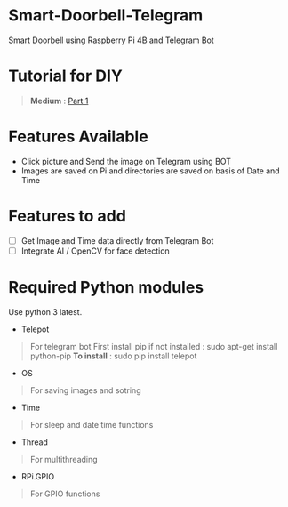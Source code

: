# Smart-Doorbell-Telegram
Smart Doorbell using Raspberry Pi 4B and Telegram Bot

# Tutorial for DIY
> **Medium** : [Part 1](https://lagnos.medium.com/raspberry-pi-doorbell-with-telegram-bot-part-1-fa75d747524d)

# Features Available
* Click picture and Send the image on Telegram using BOT
* Images are saved on Pi and directories are saved on basis of Date and Time

# Features to add
- [ ] Get Image and Time data directly from Telegram Bot
- [ ] Integrate AI / OpenCV for face detection

# Required Python modules
Use python 3 latest.
* Telepot
> For telegram bot
First install pip if not installed : sudo apt-get install python-pip
**To install** : sudo pip install telepot
* OS
> For saving images and sotring
* Time
> For sleep and date time functions
* Thread
> For multithreading
* RPi.GPIO
> For GPIO functions